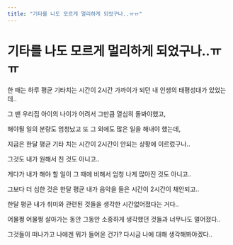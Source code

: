 ```yaml
---
title: "기타를 나도 모르게 멀리하게 되었구나..ㅠㅠ"
---
```

# 기타를 나도 모르게 멀리하게 되었구나..ㅠㅠ


한 때는 하루 평균 기타치는 시간이 2시간 가까이가 되던 내 인생의 태평성대가 있었는데..




그 땐 우리집 아이의 나이가 어려서 그만큼 열심히 돌봐야했고, 




해야될 일의 분량도 엄청났고 또 그 외에도 많은 일을 해내야 했는데,




지금은 한달 평균 기타 치는 시간이 2시간이 안되는 상황에 이르렀구나..




그것도 내가 원해서 친 것도 아니고..




게다가 내가 해야 할 일이 그 때에 비해서 엄청 나게 많아진 것도 아니고..




그보다 더 심한 것은 한달 평균 내가 음악을 들은 시간이 2시간이 채안되고..




한달 평균 내가 취미와 관련된 것들을 생각한 시간없어졌다는 거다..




어물쩡 어물쩡 살아가는 동안 그동안 소중하게 생각했던 것들과 너무나도 멀어졌다..




그것들이 떠나가고 나에겐 뭐가 들어온 건가? 다시금 나에 대해 생각해봐야겠다..








